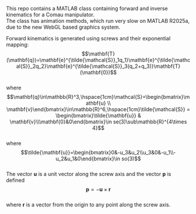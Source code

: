 This repo contains a MATLAB class containing forward and inverse kinematics for a Comau manipulator.   
The class has animation methods, which run very slow on MATLAB R2025a, due to the new WebGL based graphics system.   

Forward kinematics is generated using screws and their exponential mapping:
$$\mathbf{T}(\mathbf{q})=\mathbf{e}^{\tilde{\mathcal{S}}_1q_1}\mathbf{e}^{\tilde{\mathcal{S}}_2q_2}\mathbf{e}^{\tilde{\mathcal{S}}_3(q_2+q_3)}\mathbf{T}(\mathbf{0})$$   
where    
$$\mathbf{q}\in\mathbb{R}^3,\hspace{1cm}\mathcal{S}=\begin{bmatrix}\mathbf{u} \\ \mathbf{v}\end{bmatrix}\in\mathbb{R}^6,\hspace{1cm}\tilde{\mathcal{S}} = \begin{bmatrix}\tilde{\mathbf{u}} & \mathbf{v}\\\mathbf{0}&0\end{bmatrix}\in se(3)\sub\mathbb{R}^{4\times 4}$$   
where   
$$\tilde{\mathbf{u}}=\begin{bmatrix}0&-u_3&u_2\\u_3&0&-u_1\\-u_2&u_1&0\end{bmatrix}\in so(3)$$   
The vector $\mathbf{u}$ is a unit vector along the screw axis and the vector $\mathbf{p}$ is defined   
$$\mathbf{p}=-\mathbf{u}\times\mathbf{r}$$   
where $\mathbf{r}$ is a vector from the origin to any point along the screw axis.